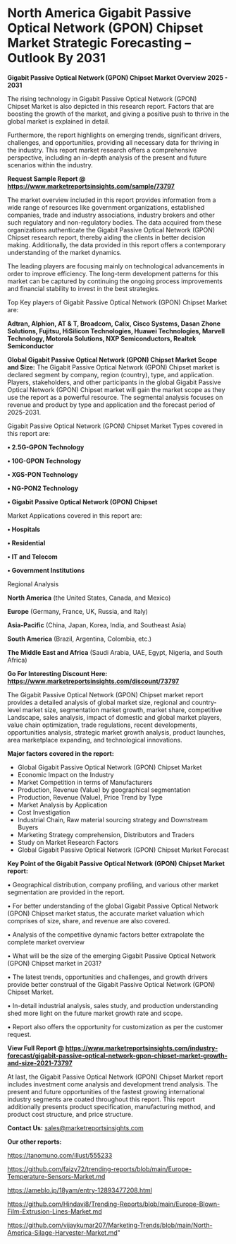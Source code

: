 # North America Gigabit Passive Optical Network (GPON) Chipset Market Strategic Forecasting – Outlook By 2031

<Strong> Gigabit Passive Optical Network (GPON) Chipset Market Overview 2025 - 2031</strong>

The rising technology in Gigabit Passive Optical Network (GPON) Chipset Market is also depicted in this research report. Factors that are boosting the growth of the market, and giving a positive push to thrive in the global market is explained in detail.

Furthermore, the report highlights on emerging trends, significant drivers, challenges, and opportunities, providing all necessary data for thriving in the industry. This report market research offers a comprehensive perspective, including an in-depth analysis of the present and future scenarios within the industry.

<strong>Request Sample Report @ <a href=https://www.marketreportsinsights.com/sample/73797>https://www.marketreportsinsights.com/sample/73797</a></strong>

The market overview included in this report provides information from a wide range of resources like government organizations, established companies, trade and industry associations, industry brokers and other such regulatory and non-regulatory bodies. The data acquired from these organizations authenticate the Gigabit Passive Optical Network (GPON) Chipset research report, thereby aiding the clients in better decision making. Additionally, the data provided in this report offers a contemporary understanding of the market dynamics.

The leading players are focusing mainly on technological advancements in order to improve efficiency. The long-term development patterns for this market can be captured by continuing the ongoing process improvements and financial stability to invest in the best strategies.

Top Key players of Gigabit Passive Optical Network (GPON) Chipset Market are:

<strong>Adtran, Alphion, AT & T, Broadcom, Calix, Cisco Systems, Dasan Zhone Solutions, Fujitsu, HiSilicon Technologies, Huawei Technologies, Marvell Technology, Motorola Solutions, NXP Semiconductors, Realtek Semiconductor</strong>

<strong><b>Global Gigabit Passive Optical Network (GPON) Chipset Market Scope and Size:</b></strong>
The Gigabit Passive Optical Network (GPON) Chipset market is declared segment by company, region (country), type, and application. Players, stakeholders, and other participants in the global Gigabit Passive Optical Network (GPON) Chipset market will gain the market scope as they use the report as a powerful resource. The segmental analysis focuses on revenue and product by type and application and the forecast period of 2025-2031.

Gigabit Passive Optical Network (GPON) Chipset Market Types covered in this report are:

<strong>• 2.5G-GPON Technology

• 10G-GPON Technology

• XGS-PON Technology

• NG-PON2 Technology

• Gigabit Passive Optical Network (GPON) Chipset</strong>

Market Applications covered in this report are:

<strong>• Hospitals

• Residential

• IT and Telecom

• Government Institutions</strong> 

Regional Analysis

<strong>North America</strong> (the United States, Canada, and Mexico)

<strong>Europe</strong> (Germany, France, UK, Russia, and Italy)

<strong>Asia-Pacific</strong> (China, Japan, Korea, India, and Southeast Asia)

<strong>South America</strong> (Brazil, Argentina, Colombia, etc.)

<strong>The Middle East and Africa</strong> (Saudi Arabia, UAE, Egypt, Nigeria, and South Africa)

<strong>Go For Interesting Discount Here: <a href=https://www.marketreportsinsights.com/discount/73797>https://www.marketreportsinsights.com/discount/73797</a></strong>

The Gigabit Passive Optical Network (GPON) Chipset market report provides a detailed analysis of global market size, regional and country-level market size, segmentation market growth, market share, competitive Landscape, sales analysis, impact of domestic and global market players, value chain optimization, trade regulations, recent developments, opportunities analysis, strategic market growth analysis, product launches, area marketplace expanding, and technological innovations.

<strong><b>Major factors covered in the report:</b></strong>
<ul>
  <li>Global Gigabit Passive Optical Network (GPON) Chipset Market </li>
  <li>Economic Impact on the Industry</li>
  <li>Market Competition in terms of Manufacturers</li>
  <li>Production, Revenue (Value) by geographical segmentation</li>
  <li>Production, Revenue (Value), Price Trend by Type</li>
  <li>Market Analysis by Application</li>
  <li>Cost Investigation</li>
  <li>Industrial Chain, Raw material sourcing strategy and Downstream Buyers</li>
  <li>Marketing Strategy comprehension, Distributors and Traders</li>
  <li>Study on Market Research Factors</li>
  <li>Global Gigabit Passive Optical Network (GPON) Chipset Market Forecast</li>
</ul>

<strong><b>Key Point of the Gigabit Passive Optical Network (GPON) Chipset Market report:</b></strong>

• Geographical distribution, company profiling, and various other market segmentation are provided in the report.

• For better understanding of the global Gigabit Passive Optical Network (GPON) Chipset market status, the accurate market valuation which comprises of size, share, and revenue are also covered.

• Analysis of the competitive dynamic factors better extrapolate the complete market overview

• What will be the size of the emerging Gigabit Passive Optical Network (GPON) Chipset market in 2031?

• The latest trends, opportunities and challenges, and growth drivers provide better construal of the Gigabit Passive Optical Network (GPON) Chipset Market.

• In-detail industrial analysis, sales study, and production understanding shed more light on the future market growth rate and scope.

• Report also offers the opportunity for customization as per the customer request.

<strong><b>View Full Report @ <a href=https://www.marketreportsinsights.com/industry-forecast/gigabit-passive-optical-network-gpon-chipset-market-growth-and-size-2021-73797>https://www.marketreportsinsights.com/industry-forecast/gigabit-passive-optical-network-gpon-chipset-market-growth-and-size-2021-73797</a></b></strong>


At last, the Gigabit Passive Optical Network (GPON) Chipset Market report includes investment come analysis and development trend analysis. The present and future opportunities of the fastest growing international industry segments are coated throughout this report. This report additionally presents product specification, manufacturing method, and product cost structure, and price structure.

<strong>Contact Us:</strong>
sales@marketreportsinsights.com

<strong>Our other reports:</strong>

<a href=https://tanomuno.com/illust/555233>https://tanomuno.com/illust/555233</a>

<a href=https://github.com/faizy72/trending-reports/blob/main/Europe-Temperature-Sensors-Market.md>https://github.com/faizy72/trending-reports/blob/main/Europe-Temperature-Sensors-Market.md</a>

<a href=https://ameblo.jp/18yam/entry-12893477208.html>https://ameblo.jp/18yam/entry-12893477208.html</a>

<a href=https://github.com/Hindavi8/Trending-Reports/blob/main/Europe-Blown-Film-Extrusion-Lines-Market.md>https://github.com/Hindavi8/Trending-Reports/blob/main/Europe-Blown-Film-Extrusion-Lines-Market.md</a>

<a href=https://github.com/vijaykumar207/Marketing-Trends/blob/main/North-America-Silage-Harvester-Market.md>https://github.com/vijaykumar207/Marketing-Trends/blob/main/North-America-Silage-Harvester-Market.md</a>"

